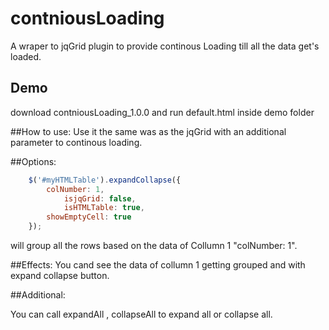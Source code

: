 contniousLoading
=================

A wraper to jqGrid plugin to provide continous Loading till all the data get's loaded.

## Demo
download contniousLoading_1.0.0 and run default.html inside demo folder

##How to use:
Use it the same was as the jqGrid with an additional parameter to continous loading.
				
##Options:
```javascript
	$('#myHTMLTable').expandCollapse({
	    colNumber: 1,
            isjqGrid: false,
            isHTMLTable: true,
	    showEmptyCell: true
	});
```
will group all the rows based on the data of Collumn 1 "colNumber: 1".

##Effects:
You cand see the data of collumn 1 getting grouped and with expand collapse button.

##Additional:

You can call expandAll , collapseAll to expand all or collapse all.
```

```
